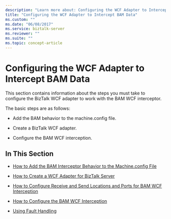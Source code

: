 ```yaml
---
description: "Learn more about: Configuring the WCF Adapter to Intercept BAM Data"
title: "Configuring the WCF Adapter to Intercept BAM Data"
ms.custom: ""
ms.date: "06/08/2017"
ms.service: biztalk-server
ms.reviewer: ""
ms.suite: ""
ms.topic: concept-article
---
```

# Configuring the WCF Adapter to Intercept BAM Data
This section contains information about the steps you must take to configure the BizTalk WCF adapter to work with the BAM WCF interceptor.  
  
 The basic steps are as follows:  
  
-   Add the BAM behavior to the machine.config file.  
  
-   Create a BizTalk WCF adapter.  
  
-   Configure the BAM WCF interception.  
  
## In This Section  
  
-   [How to Add the BAM Interceptor Behavior to the Machine.config File](../core/how-to-add-the-bam-interceptor-behavior-to-the-machine-config-file.md)  
  
-   [How to Create a WCF Adapter for BizTalk Server](../core/how-to-create-a-wcf-adapter-for-biztalk-server.md)  
  
-   [How to Configure Receive and Send Locations and Ports for BAM WCF Interception](../core/how-to-configure-receive-and-send-locations-and-ports-for-bam-wcf-interception.md)  
  
-   [How to Configure the BAM WCF Interception](../core/how-to-configure-the-bam-wcf-interception.md)  
  
-   [Using Fault Handling](../core/using-fault-handling.md)
